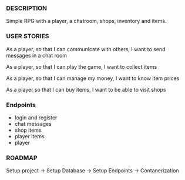 ### DESCRIPTION

Simple RPG with a player, a chatroom, shops, inventory and items.

### USER STORIES

As a player,
so that I can communicate with others,
I want to send messages in a chat room

As a player,
so that I can play the game,
I want to collect items

As a player,
so that I can manage my money,
I want to know item prices

As a player
so that I can buy items,
I want to be able to visit shops

### Endpoints

- login and register
- chat messages
- shop items
- player items
- player

### ROADMAP

Setup project -> Setup Database -> Setup Endpoints -> Contanerization
